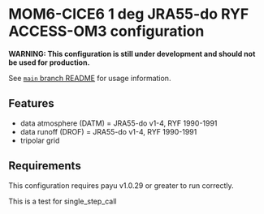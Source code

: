 # MOM6-CICE6 1 deg JRA55-do RYF ACCESS-OM3 configuration

**WARNING: This configuration is still under development and should not be used for production.**

See [`main` branch
README](https://github.com/COSIMA/MOM6-CICE6/blob/main/README.md) for usage
information.

## Features

- data atmosphere (DATM) = JRA55-do v1-4, RYF 1990-1991
- data runoff (DROF) = JRA55-do v1-4, RYF 1990-1991
- tripolar grid

## Requirements

This configuration requires payu v1.0.29 or greater to run correctly.

This is a test for single_step_call
